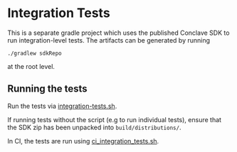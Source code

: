 # Integration Tests

This is a separate gradle project which uses the published Conclave SDK to run integration-level tests. The artifacts
can be generated by running

```shell script
./gradlew sdkRepo
```

at the root level.

## Running the tests

Run the tests via [integration-tests.sh](../integration-tests.sh).

If running tests without the script (e.g to run individual tests), ensure that the SDK zip has been unpacked into
`build/distributions/`.

In CI, the tests are run using [ci_integration_tests.sh](../scripts/ci_integration_tests.sh).